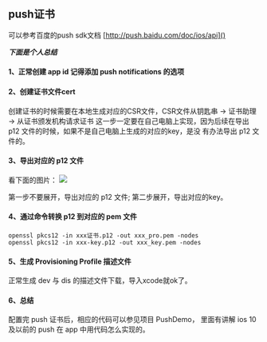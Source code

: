 ## push证书

可以参考百度的push sdk文档 [http://push.baidu.com/doc/ios/api]()


***下面是个人总结***

#### 1、正常创建 app id 记得添加 push notifications 的选项

#### 2、创建证书文件cert

创建证书的时候需要在本地生成对应的CSR文件，CSR文件从钥匙串 -> 证书助理 -> 从证书颁发机构请求证书
这一步一定要在自己电脑上实现，因为后续在导出 p12 文件的时候，如果不是自己电脑上生成的对应的key，是没
有办法导出 p12 文件的。
         
    
#### 3、导出对应的 p12 文件

看下面的图片：
![](https://huangzhifei.github.com/images/adx_open_cer.png)

第一步不要展开，导出对应的 p12 文件;
第二步展开，导出对应的key。

#### 4、通过命令转换 p12 到对应的 pem 文件

```
openssl pkcs12 -in xxx证书.p12 -out xxx_pro.pem -nodes
openssl pkcs12 -in xxx-key.p12 -out xxx_key.pem -nodes

```

#### 5、生成 Provisioning Profile 描述文件

正常生成 dev 与 dis 的描述文件下载，导入xcode就ok了。

#### 6、总结

配置完 push 证书后，相应的代码可以参见项目 PushDemo， 里面有讲解 ios 10 及以前的 push 在 app 中用代码怎么实现的。

